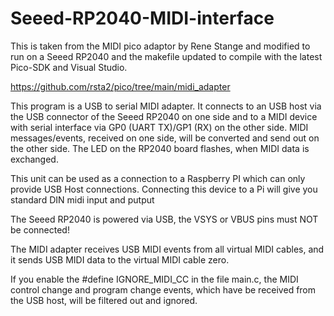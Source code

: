 # Seeed-RP2040-MIDI-interface

This is taken from the MIDI pico adaptor by Rene Stange and modified to run on a Seeed RP2040 and the makefile updated to compile with the latest Pico-SDK and Visual Studio.

https://github.com/rsta2/pico/tree/main/midi_adapter

This program is a USB to serial MIDI adapter. It connects to an USB host via the
USB connector of the Seeed RP2040 on one side and to a MIDI device with
serial interface via GP0 (UART TX)/GP1 (RX) on the other side. MIDI
messages/events, received on one side, will be converted and send out on the
other side. The LED on the RP2040 board flashes, when MIDI data is
exchanged.

This unit can be used as a connection to a Raspberry PI which can only provide USB Host connections. 
Connecting this device to a Pi will give you standard DIN midi input and putput

The Seeed RP2040 is powered via USB, the VSYS or VBUS pins must NOT be
connected!

The MIDI adapter receives USB MIDI events from all virtual MIDI cables, and it
sends USB MIDI data to the virtual MIDI cable zero.

If you enable the #define IGNORE_MIDI_CC in the file main.c, the MIDI control
change and program change events, which have be received from the USB host, will
be filtered out and ignored.
